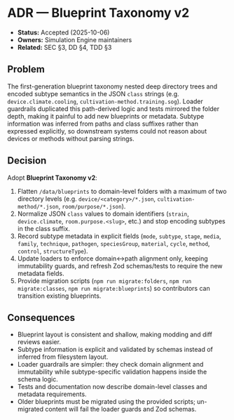 # ADR — Blueprint Taxonomy v2

- **Status:** Accepted (2025-10-06)
- **Owners:** Simulation Engine maintainers
- **Related:** SEC §3, DD §4, TDD §3

## Problem

The first-generation blueprint taxonomy nested deep directory trees and encoded subtype
semantics in the JSON `class` strings (e.g. `device.climate.cooling`,
`cultivation-method.training.sog`). Loader guardrails duplicated this path-derived logic
and tests mirrored the folder depth, making it painful to add new blueprints or
metadata. Subtype information was inferred from paths and class suffixes rather than
expressed explicitly, so downstream systems could not reason about devices or methods
without parsing strings.

## Decision

Adopt **Blueprint Taxonomy v2**:

1. Flatten `/data/blueprints` to domain-level folders with a maximum of two directory
   levels (e.g. `device/<category>/*.json`, `cultivation-method/*.json`,
   `room/purpose/*.json`).
2. Normalize JSON `class` values to domain identifiers (`strain`, `device.climate`,
   `room.purpose.<slug>`, etc.) and stop encoding subtypes in the class suffix.
3. Record subtype metadata in explicit fields (`mode`, `subtype`, `stage`, `media`,
   `family`, `technique`, `pathogen`, `speciesGroup`, `material`, `cycle`, `method`,
   `control`, `structureType`).
4. Update loaders to enforce domain↔path alignment only, keeping immutability guards, and
   refresh Zod schemas/tests to require the new metadata fields.
5. Provide migration scripts (`npm run migrate:folders`, `npm run migrate:classes`,
   `npm run migrate:blueprints`) so contributors can transition existing blueprints.

## Consequences

- Blueprint layout is consistent and shallow, making modding and diff reviews easier.
- Subtype information is explicit and validated by schemas instead of inferred from
  filesystem layout.
- Loader guardrails are simpler: they check domain alignment and immutability while
  subtype-specific validation happens inside the schema logic.
- Tests and documentation now describe domain-level classes and metadata requirements.
- Older blueprints must be migrated using the provided scripts; un-migrated content will
  fail the loader guards and Zod schemas.
